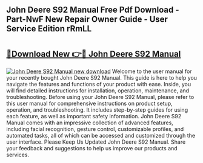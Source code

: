 ## John Deere S92 Manual Free Pdf Download - Part-NwF New Repair Owner Guide - User Service Edition rRmLL

# <h2><a href="http://bc92292.oget.top/?id=John+Deere+S92+Manual">🔗Download New 👉🔴 John Deere S92 Manual</a></h2>

[![John Deere S92 Manual new download](https://i.imgur.com/5g1atiW.png)](http://bc92292.oget.top/?id=John+Deere+S92+Manual)
Welcome to the user manual for your recently bought John Deere S92 Manual. This guide is here to help you navigate the features and functions of your product with ease. Inside, you will find detailed instructions for installation, operation, maintenance, and troubleshooting. Before using your John Deere S92 Manual, please refer to this user manual for comprehensive instructions on product setup, operation, and troubleshooting. It includes step-by-step guides for using each feature, as well as important safety information. John Deere S92 Manual comes with an impressive collection of advanced features, including facial recognition, gesture control, customizable profiles, and automated tasks, all of which can be accessed and customized through the user interface. Please Keep Us Updated John Deere S92 Manual. Share your feedback and suggestions to help us improve our products and services.
